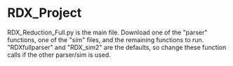 # RDX_Project
RDX_Reduction_Full.py is the main file. Download one of the "parser" functions, one of the "sim" files, and the remaining functions to run. "RDXfullparser" and "RDX_sim2" are the defaults, so change these function calls if the other parser/sim is used.
